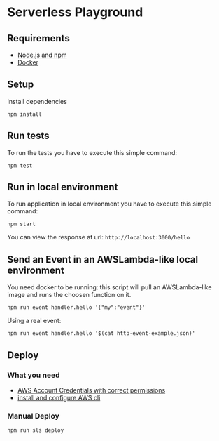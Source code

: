 # Serverless Playground

## Requirements
- [Node.js and npm](https://nodejs.org/en/download/package-manager/)
- [Docker](https://docs.docker.com/install/overview/)

## Setup
Install dependencies
```
npm install
```


## Run tests

To run the tests you have to execute this simple command:
```
npm test
```


## Run in local environment

To run application in local environment you have to execute this simple command:
```
npm start
```
You can view the response at url: `http://localhost:3000/hello`


## Send an Event in an AWSLambda-like local environment

You need docker to be running: this script will pull an AWSLambda-like image and runs the choosen function on it.
```
npm run event handler.hello '{"my":"event"}'
```

Using a real event:
```
npm run event handler.hello '$(cat http-event-example.json)'
```

## Deploy

### What you need
- [AWS Account Credentials with correct permissions](https://serverless.com/framework/docs/providers/aws/guide/credentials/)
- [install and configure AWS cli](https://docs.aws.amazon.com/cli/latest/userguide/cli-chap-install.html)

### Manual Deploy
```
npm run sls deploy
```